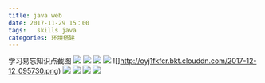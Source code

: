 ```yaml
---
title: java web
date: 2017-11-29 15：00
tags:   skills java
categories: 环境搭建
---
```


学习易忘知识点截图
![](http://oyj1fkfcr.bkt.clouddn.com/2017-12-11_085017.png)
![](http://oyj1fkfcr.bkt.clouddn.com/2017-12-12_093940.png)
![](http://oyj1fkfcr.bkt.clouddn.com/2017-12-11_090257.png)
![](http://oyj1fkfcr.bkt.clouddn.com/2017-12-12_094835.png)
![]http://oyj1fkfcr.bkt.clouddn.com/2017-12-12_095730.png)
![](http://oyj1fkfcr.bkt.clouddn.com/2017-12-12_105945.png)
![](http://oyj1fkfcr.bkt.clouddn.com/2017-12-12_101256.png)
![](http://oyj1fkfcr.bkt.clouddn.com/2017-12-12_110006.png)
![](http://oyj1fkfcr.bkt.clouddn.com/2017-12-12_105921.png)
